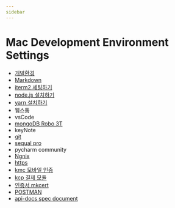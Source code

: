 ```yaml
---
sidebar
---
```


# Mac Development Environment Settings
* [개발환경](./List/Environment.html)
* [Markdown](List/Markdown.md)
* [iterm2 세팅하기](./List/Iterm2Setting.html) 
* [node.js 설치하기](./List/NodeJS.html)
* [yarn 설치하기](./List/yarn.html)
* 웹스톰
* vsCode
* [mongoDB Robo 3T](./List/Robo3T.html)
* keyNote
* [git](./List/git.html) 
* [sequal pro](./List/SequalPro.html)
* pycharm community
* [Ngnix](List/Ngnix.md)
* [https](./List/https.html)
* [kmc 모바일 인증](./List/KMC_Mobile_Authentication.html)
* [kcp 결제 모듈](./List/KCP_Payment_Module)
* [인증서 mkcert](./List/Mkcert)
* [POSTMAN](./List/Postman)
* [api-docs spec document](./List/Api_Document)
